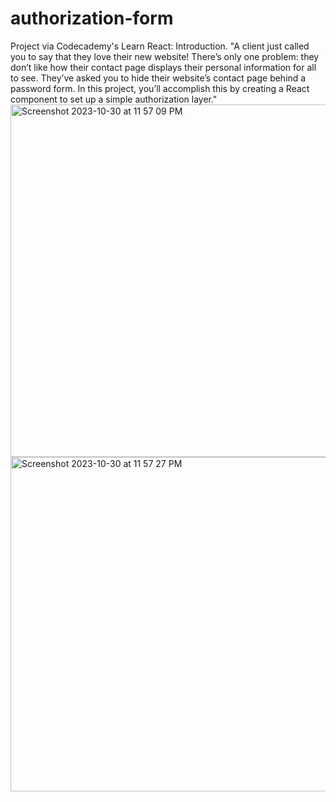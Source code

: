# authorization-form
Project via Codecademy's Learn React: Introduction. "A client just called you to say that they love their new website! There’s only one problem: they don’t like how their contact page displays their personal information for all to see. They’ve asked you to hide their website’s contact page behind a password form. In this project, you’ll accomplish this by creating a React component to set up a simple authorization layer."
<br>
<img width="564" alt="Screenshot 2023-10-30 at 11 57 09 PM" src="https://github.com/morisgomez/authorization-form/assets/83724852/8f21d3da-afdc-471b-991d-c073e0893a09">
<br>
<img width="535" alt="Screenshot 2023-10-30 at 11 57 27 PM" src="https://github.com/morisgomez/authorization-form/assets/83724852/f555ffdd-3f4b-4851-8ad7-9e39cf251843">
